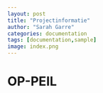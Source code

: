 ```yaml
---
layout: post
title: "Projectinformatie"
author: "Sarah Garre"
categories: documentation
tags: [documentation,sample]
image: index.png
---
```


# OP-PEIL


